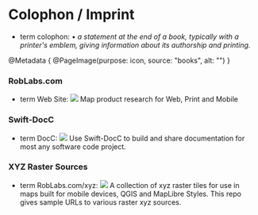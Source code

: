 #  Colophon / Imprint

- term colophon: • *a statement at the end of a book, typically with a printer's emblem, giving information about its authorship and printing.*

@Metadata {
    @PageImage(purpose: icon, source: "books", alt: "")
}

### RobLabs.com

- term Web Site: [![](118112.20x20.png)](https://roblabs.com) Map product research for Web, Print and Mobile

### Swift-DocC

- term DocC: [![](https://img.shields.io/github/stars/roblabs/swift-docc-template?label=Source&amp;style=social)](https://github.com/roblabs/swift-docc-template) Use Swift-DocC to build and share documentation for most any software code project.

### XYZ Raster Sources

- term RobLabs.com/xyz: [![](https://img.shields.io/github/stars/roblabs/xyz-raster-sources?label=Source&amp;style=social)](https://roblabs.com/xyz) A collection of xyz raster tiles for use in maps built for mobile devices, QGIS and MapLibre Styles. This repo gives sample URLs to various raster xyz sources.
